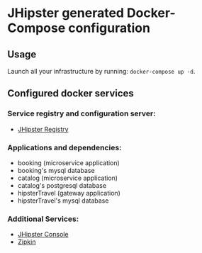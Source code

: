 # JHipster generated Docker-Compose configuration

## Usage

Launch all your infrastructure by running: `docker-compose up -d`.

## Configured docker services

### Service registry and configuration server:
- [JHipster Registry](http://localhost:8761)

### Applications and dependencies:
- booking (microservice application)
- booking's mysql database
- catalog (microservice application)
- catalog's postgresql database
- hipsterTravel (gateway application)
- hipsterTravel's mysql database

### Additional Services:

- [JHipster Console](http://localhost:5601)
- [Zipkin](http://localhost:9411)
